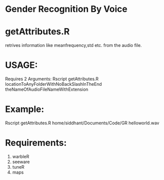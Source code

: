 # Gender Recognition By Voice

# getAttributes.R 
  retrives information like meanfrequency,std etc. from the audio file.
  
  # USAGE:
  Requires 2 Arguments:
  Rscript getAttributes.R locationToAnyFolderWithNoBackSlashInTheEnd theNameOfAudioFileNameWithExtension
  
  # Example:
  Rscript getAttributes.R home/siddhant/Documents/Code/GR helloworld.wav
  
  # Requirements:
   1. warbleR
   2. seeware
   3. tuneR
   4. maps
  
  
